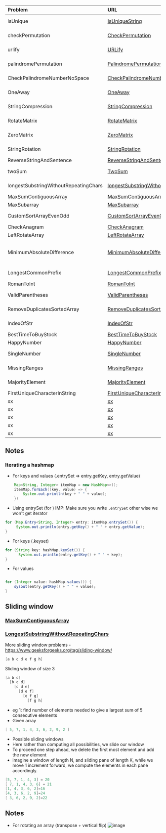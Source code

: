 | Problem  | URL | Description | Source |
| :------------ |:---------------| :-----| :-----|
| isUnique | [IsUniqueString](../src/main/java/arraysAndStrings/IsUniqueString.java)  | check if string is unique without using DS |
| checkPermutation | [CheckPermutation](../src/main/java/arraysAndStrings/CheckPermutation.java) | Return true if two strings are permutations of one other |
| urlify | [URLify](../src/main/java/arraysAndStrings/URLify.java) | In place replacement of spaces with %20 |
| palindromePermutation | [PalindromePermutation](../src/main/java/arraysAndStrings/PalindromePermutation.java)  | Given a string determine if it's a palindrome | CTCI |
| CheckPalindromeNumberNoSpace | [CheckPalindromeNumberNoSpace](../src/main/java/arraysAndStrings/CheckPalindromeNumberNoSpace.java)  | Check if a number is palindrome without using extra space | Leetcode |
| OneAway | [OneAway](../src/main/java/arraysAndStrings/OneAway.java) | Detect if two strings are 1 edit away from one another |
| StringCompression | [StringCompression](../src/main/java/arraysAndStrings/StringCompression.java) | Given a string, compress it to return a string with char and occurence count |
| RotateMatrix | [RotateMatrix](../src/main/java/arraysAndStrings/RotateMatrix.java) | Given a 2D matrix clockwise and anticlockwise IN-PLACE |
| ZeroMatrix | [ZeroMatrix](../src/main/java/arraysAndStrings/ZeroMatrix.java) | If an element of matrix is  zero, make the row and column zero|
| StringRotation | [StringRotation](../src/main/java/arraysAndStrings/StringRotation.java) | Given two strings check if one is a rotation of another |
| ReverseStringAndSentence | [ReverseStringAndSentence](../src/main/java/arraysAndStrings/ReverseStringAndSentence.java) | Reverse a string. Reverse a sentence |
| twoSum | [TwoSum](../src/main/java/arraysAndStrings/TwoSum.java)  | determine if sum of two elements in array matches up to a target |
| longestSubstringWithoutRepeatingChars | [longestSubstringWithoutRepeatingChars](../src/main/java/arraysAndStrings/LongestSubstringWithoutRepeatingChars.java)  | sliding window - longestSubstringWithoutRepeatingChars |
| MaxSumContiguousArray | [MaxSumContiguousArray](../src/main/java/arraysAndStrings/MaxSumContiguousArray.java) | sliding window - max contiguous sum | Leetcode |
| MaxSubarray | [MaxSubarray](../src/main/java/arraysAndStrings/MaxSubarray.java) | largest sum - kadane's algo | Leetcode |
| CustomSortArrayEvenOdd | [CustomSortArrayEvenOdd](../src/main/java/arraysAndStrings/CustomSortArrayEvenOdd.java) | given an array sort it into even half and odd half|
| CheckAnagram | [CheckAnagram](../src/main/java/arraysAndStrings/CheckAnagram.java) | check if given two strings are anagrams|
| LeftRotateArray | [LeftRotateArray](../src/main/java/arraysAndStrings/LeftRotateArray.java) | LeftRotateArray|
| MinimumAbsoluteDifference | [MinimumAbsoluteDifference](../src/main/java/arraysAndStrings/MinimumAbsoluteDifference.java) | Given an array of distinct integers arr, find all pairs of elements with the minimum absolute difference of any two elements.|
| LongestCommonPrefix | [LongestCommonPrefix](../src/main/java/arraysAndStrings/LongestCommonPrefix.java) | Return longest common prefix string if an array of strings is given | LeetCode | 
| RomanToInt | [RomanToInt](../src/main/java/arraysAndStrings/RomanToInt.java) | Given a Roman Number, convert it to Int | Leetcode |
| ValidParentheses | [ValidParentheses](../src/main/java/arraysAndStrings/ValidParentheses.java) | Given string representing brackets, return if it's valid | Leetcode |
| RemoveDuplicatesSortedArray | [RemoveDuplicatesSortedArray](../src/main/java/arraysAndStrings/RemoveDuplicatesSortedArray.java) | Remove duplicates from sorted array (use for loop and another variable) | Leetcode |
| IndexOfStr | [IndexOfStr](../src/main/java/arraysAndStrings/IndexOfStr.java) | Return first index of occurrence, -1 not found, 0 if empty | Leetcode |
| BestTimeToBuyStock | [BestTimeToBuyStock](../src/main/java/arraysAndStrings/BestTimeToBuyStock.java) | Given array, find max profit | Leetcode |
| HappyNumber | [HappyNumber](../src/main/java/arraysAndStrings/HappyNumber.java) | Determine if happy number | leetcode |
| SingleNumber | [SingleNumber](../src/main/java/arraysAndStrings/SingleNumber.java) | Find the number that occurs only once in an array | Leetcode |
| MissingRanges | [MissingRanges](../src/main/java/arraysAndStrings/MissingRanges.java) | Return missing ranges in given sorted array | Leetcode |
| MajorityElement | [MajorityElement](../src/main/java/arraysAndStrings/MajorityElement.java) | Return element in array which appears more than half times | Leetcode |
| FirstUniqueCharacterInString | [FirstUniqueCharacterInString](../src/main/java/arraysAndStrings/FirstUniqueCharacterInString.java) | In a string first non repeating character | Leetcode 
| xx | [xx](../src/main/java/arraysAndStrings/xx.java) | xx | Leetcode 
| xx | [xx](../src/main/java/arraysAndStrings/xx.java) | xx | Leetcode 
| xx | [xx](../src/main/java/arraysAndStrings/xx.java) | xx | Leetcode |
| xx | [xx](../src/main/java/arraysAndStrings/xx.java) | xx | xx |
| xx | [xx](../src/main/java/arraysAndStrings/xx.java) | xx | xx |



## Notes


### Iterating a hashmap
- For keys and values  (.entrySet => entry.getKey, entry.getValue)
```java
    Map<String, Integer> itemMap = new HashMap<>();
    itemMap.forEach((key, value) => {
        System.out.println(key + " " + value);
    })
```

- Using entrySet (for )
IMP: Make sure you write `.entrySet` other wise we won't get iterator
```java
for (Map.Entry<String, Integer> entry: itemMap.entrySet()) {
     System.out.println(entry.getKey() + " " + entry.getValue);
}
```

- For keys (.keyset)
```java
for (String key: hashMap.keySet()) {
      System.out.println(entry.getKey() + " " + key);
}
```

- For values
```java

for (Integer value: hashMap.values()) {
    sysout(entry.getKey() + " " + value);
}

```
## Sliding window
### [MaxSumContiguousArray](../src/main/java/arraysAndStrings/MaxSumContiguousArray.java)
### [LongestSubstringWithoutRepeatingChars](../src/main/java/arraysAndStrings/LongestSubstringWithoutRepeatingChars.java)
More sliding window problems - https://www.geeksforgeeks.org/tag/sliding-window/

```java
[a b c d e f g h]
```

Sliding window of size 3
```java
[a b c]
  [b c d]
    [c d e]
      [d e f]
        [e f g]
          [f g h]
```

- eg 1: find number of elements needed to give a largest sum of 5 consecutive elements
- Given array
```java
[ 5, 7, 1, 4, 3, 6, 2, 9, 2 ]

```
- Possible sliding windows
- Here rather than computing all possibilities, we slide our window
- To proceed one step ahead, we delete the first most element and add the new element
- imagine a window of length N, and sliding pane of length K, while we move 1 increment forward, we compute the elements in 
   each pane accordingly.
```java
[5, 7, 1, 4, 3] = 20
[ 7, 1, 4, 3, 6] = 21
[1, 4, 3, 6, 2]=16
[4, 3, 6, 2, 9]=24
[ 3, 6, 2, 9, 2]=22
```
## Notes
- For rotating an array (transpose + vertical flip)
![image](https://user-images.githubusercontent.com/19309898/127751865-418eff9f-0a88-4527-89bd-9bdfc5ad4e51.png)